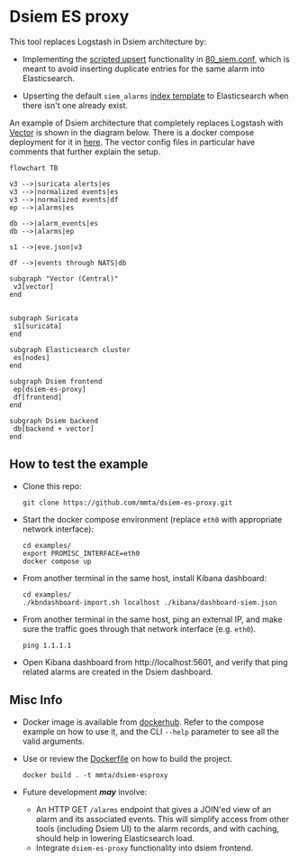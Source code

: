 # Dsiem ES proxy

This tool replaces Logstash in Dsiem architecture by:

- Implementing the [scripted upsert](https://www.elastic.co/guide/en/elasticsearch/reference/current/docs-update.html#scripted_upsert) functionality in [80_siem.conf](https://github.com/defenxor/dsiem-rs/blob/90945c2f5d5be15070b74d5a71f7dca6eff919ea/deployments/docker/conf/logstash/conf.d/80_siem.conf#L119), which is meant to avoid inserting duplicate entries for the same alarm into Elasticsearch.

- Upserting the default `siem_alarms` [index template](https://github.com/defenxor/dsiem-rs/blob/master/deployments/docker/conf/logstash/index-template.d/es7/siem_alarms-template.json) to Elasticsearch when there isn't one already exist.

An example of Dsiem architecture that completely replaces Logstash with [Vector](https://vector.dev/) is shown in the diagram below. There is a docker compose deployment for it in [here](./examples). The vector config files in particular have comments that further explain the setup.

```mermaid
flowchart TB

v3 -->|suricata alerts|es
v3 -->|normalized events|es
v3 -->|normalized events|df
ep -->|alarms|es

db -->|alarm_events|es
db -->|alarms|ep

s1 -->|eve.json|v3

df -->|events through NATS|db

subgraph "Vector (Central)"
 v3[vector]
end


subgraph Suricata
 s1[suricata]
end

subgraph Elasticsearch cluster
 es[nodes]
end

subgraph Dsiem frontend
 ep[dsiem-es-proxy]
 df[frontend]
end

subgraph Dsiem backend
 db[backend + vector]
end

```

## How to test the example

- Clone this repo:

  ```shell
  git clone https://github.com/mmta/dsiem-es-proxy.git
  ```
- Start the docker compose environment (replace `eth0` with appropriate network interface):
  ```shell
  cd examples/
  export PROMISC_INTERFACE=eth0
  docker compose up
  ```
- From another terminal in the same host, install Kibana dashboard:
  ```shell
  cd examples/
  ./kbndashboard-import.sh localhost ./kibana/dashboard-siem.json 
  ```
- From another terminal in the same host, ping an external IP, and make sure the traffic goes through that network interface (e.g. `eth0`).
  ```shell
  ping 1.1.1.1
  ```
- Open Kibana dashboard from http://localhost:5601, and verify that ping related alarms are created in the Dsiem dashboard.

## Misc Info

- Docker image is available from [dockerhub](). Refer to the compose example on how to use it, and the CLI `--help` parameter to see all the valid arguments.

- Use or review the [Dockerfile](./Dockerfile) on how to build the project.
  ```shell
  docker build . -t mmta/dsiem-esproxy
  ```

- Future development _**may**_ involve:
  - An HTTP GET `/alarms` endpoint that gives a JOIN'ed view of an alarm and its associated events. This will simplify access from other tools (including Dsiem UI) to the alarm records, and with caching, should help in lowering Elasticsearch load.
  - Integrate `dsiem-es-proxy` functionality into dsiem frontend.
